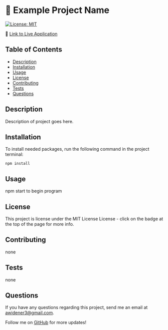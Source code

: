 # 📝 Example Project Name
[![License: MIT](https://img.shields.io/badge/License-MIT-yellow.svg)](https://opensource.org/licenses/MIT)

📌 [Link to Live Application](https://fakeurl.com)

## Table of Contents

- [Description](#description)
- [Installation](#installation)
- [Usage](#usage)
- [License](#license)
- [Contributing](#contributing)
- [Tests](#tests)
- [Questions](#questions)

## Description

Description of project goes here.


## Installation

To install needed packages, run the following command in the project terminal:
```
npm install
```

## Usage

npm start to begin program


## License

This project is license under the MIT License License - click on the badge at the top of the page for more info. 

## Contributing

none

## Tests

none

## Questions

If you have any questions regarding this project, send me an email at awidener3@gmail.com.

Follow me on [GitHub](https://github.com/awidener3) for more updates!
